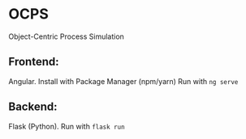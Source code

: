 # OCPS
Object-Centric Process Simulation
## Frontend: 
Angular. Install with Package Manager (npm/yarn) Run with ``ng serve``
## Backend:
Flask (Python). Run with ``flask run``
